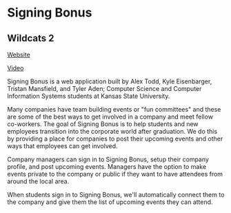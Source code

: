 # Signing Bonus
## Wildcats 2

[Website](https://frb.atodd.io)

[Video](https://youtu.be/aoCxq9ly1q4)

Signing Bonus is a web application built by Alex Todd, Kyle Eisenbarger, Tristan Mansfield, and Tyler Aden; Computer Science and Computer Information Systems students at Kansas State University.

Many companies have team building events or "fun committees" and these are some of the best ways to get involved in a company and meet fellow co-workers. The goal of Signing Bonus is to help students and new employees transition into the corporate world after graduation. We do this by providing a place for companies to post their upcoming events and other ways that employees can get involved.

Company managers can sign in to Signing Bonus, setup their company profile, and post upcoming events. Managers have the option to make events private to the company or public if they want to have attendees from around the local area.

When students sign in to Signing Bonus, we'll automatically connect them to the company and give them the list of upcoming events they can attend.
